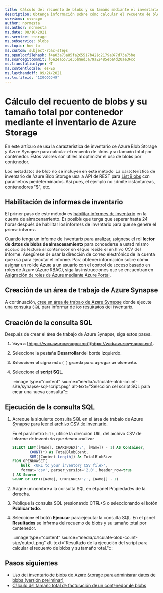 ```yaml
---
title: Cálculo del recuento de blobs y su tamaño mediante el inventario de Azure Storage
description: Obtenga información sobre cómo calcular el recuento de blobs y su tamaño total por contenedor.
services: storage
author: normesta
ms.author: normesta
ms.date: 08/16/2021
ms.service: storage
ms.subservice: blobs
ms.topic: how-to
ms.custom: subject-rbac-steps
ms.openlocfilehash: f4a03a73a85fa265517b421c2179a077d73a75be
ms.sourcegitcommit: f6e2ea5571e35b9ed3a79a22485eba4d20ae36cc
ms.translationtype: HT
ms.contentlocale: es-ES
ms.lasthandoff: 09/24/2021
ms.locfileid: "128600349"
---
```

# <a name="calculate-blob-count-and-total-size-per-container-using-azure-storage-inventory"></a>Cálculo del recuento de blobs y su tamaño total por contenedor mediante el inventario de Azure Storage

En este artículo se usa la característica de inventario de Azure Blob Storage y Azure Synapse para calcular el recuento de blobs y su tamaño total por contenedor. Estos valores son útiles al optimizar el uso de blobs por contenedor.

Los metadatos de blob no se incluyen en este método. La característica de inventario de Azure Blob Storage usa la API de REST para [List Blobs](/rest/api/storageservices/list-blobs) con parámetros predeterminados. Así pues, el ejemplo no admite instantáneas, contenedores "$", etc.

## <a name="enable-inventory-reports"></a>Habilitación de informes de inventario

El primer paso de este método es [habilitar informes de inventario](blob-inventory.md#enabling-inventory-reports) en la cuenta de almacenamiento. Es posible que tenga que esperar hasta 24 horas después de habilitar los informes de inventario para que se genere el primer informe.

Cuando tenga un informe de inventario para analizar, asígnese el rol **lector de datos de blobs de almacenamiento** para concederse a usted mismo acceso de lectura al contenedor en el que reside el archivo CSV del informe. Asegúrese de usar la dirección de correo electrónico de la cuenta que usa para ejecutar el informe. Para obtener información sobre cómo asignar un rol de Azure a un usuario con el control de acceso basado en roles de Azure (Azure RBAC), siga las instrucciones que se encuentran en [Asignación de roles de Azure mediante Azure Portal](../../role-based-access-control/role-assignments-portal.md).

## <a name="create-an-azure-synapse-workspace"></a>Creación de un área de trabajo de Azure Synapse

A continuación, [cree un área de trabajo de Azure Synapse](../../synapse-analytics/get-started-create-workspace.md) donde ejecute una consulta SQL para informar de los resultados del inventario.

## <a name="create-the-sql-query"></a>Creación de la consulta SQL

Después de crear el área de trabajo de Azure Synapse, siga estos pasos.

1. Vaya a [https://web.azuresynapse.net](https://web.azuresynapse.net).
1. Seleccione la pestaña **Desarrollar** del borde izquierdo.
1. Seleccione el signo más (+) grande para agregar un elemento.
1. Seleccione el **script SQL**.

    :::image type="content" source="media/calculate-blob-count-size/synapse-sql-script.png" alt-text="Selección del script SQL para crear una nueva consulta":::

## <a name="run-the-sql-query"></a>Ejecución de la consulta SQL

1. Agregue la siguiente consulta SQL en el área de trabajo de Azure Synapse para [leer el archivo CSV de inventario](../../synapse-analytics/sql/query-single-csv-file.md#read-a-csv-file).

    En el parámetro `bulk`, utilice la dirección URL del archivo CSV de informe de inventario que desea analizar.

    ```sql
    SELECT LEFT([Name], CHARINDEX('/', [Name]) - 1) AS Container,
            COUNT(*) As TotalBlobCount,
            SUM([Content-Length]) As TotalBlobSize
    FROM OPENROWSET(
        bulk '<URL to your inventory CSV file>',
        format='csv', parser_version='2.0', header_row=true
    ) AS Source
    GROUP BY LEFT([Name], CHARINDEX('/', [Name]) - 1)
    ```

1. Asigne un nombre a la consulta SQL en el panel Propiedades de la derecha.

1. Publique la consulta SQL presionando CTRL+S o seleccionando el botón **Publicar todo**.

1. Seleccione el botón **Ejecutar** para ejecutar la consulta SQL. En el panel **Resultados** se informa del recuento de blobs y su tamaño total por contenedor.

    :::image type="content" source="media/calculate-blob-count-size/output.png" alt-text="Resultado de la ejecución del script para calcular el recuento de blobs y su tamaño total.":::

## <a name="next-steps"></a>Pasos siguientes

- [Uso del inventario de blobs de Azure Storage para administrar datos de blobs (versión preliminar)](blob-inventory.md)
- [Cálculo del tamaño total de facturación de un contenedor de blobs](../scripts/storage-blobs-container-calculate-billing-size-powershell.md)
